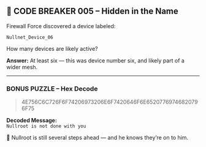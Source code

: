 ## 🔐 CODE BREAKER 005 – Hidden in the Name

Firewall Force discovered a device labeled:

`Nullnet_Device_06`

How many devices are likely active?

**Answer:** At least six — this was device number six, and likely part of a wider mesh.

---

### BONUS PUZZLE – Hex Decode

> 4E756C6C726F6F74206973206E6F7420646F6E65207769746820796F75

**Decoded Message:**  
`Nullroot is not done with you`

🧠 Nullroot is still several steps ahead — and he knows they’re on to him.
